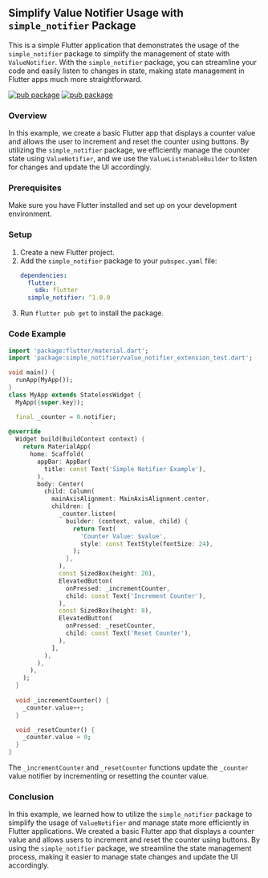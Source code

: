 ## Simplify Value Notifier Usage with `simple_notifier` Package

This is a simple Flutter application that demonstrates the usage of the `simple_notifier` package to simplify the management of state with `ValueNotifier`. With the `simple_notifier` package, you can streamline your code and easily listen to changes in state, making state management in Flutter apps much more straightforward.

[![pub package](https://img.shields.io/pub/v/simple_notifier.svg)](https://pub.dev/packages/simple_notifier)
[![pub package](https://img.shields.io/twitter/follow/kakzaki_id.svg?colorA=1da1f2&colorB=&label=Follow%20on%20Twitter)](https://twitter.com/kakzaki_id)

### Overview

In this example, we create a basic Flutter app that displays a counter value and allows the user to increment and reset the counter using buttons. By utilizing the `simple_notifier` package, we efficiently manage the counter state using `ValueNotifier`, and we use the `ValueListenableBuilder` to listen for changes and update the UI accordingly.

### Prerequisites

Make sure you have Flutter installed and set up on your development environment.

### Setup

1. Create a new Flutter project.
2. Add the `simple_notifier` package to your `pubspec.yaml` file:
   ```yaml
   dependencies:
     flutter:
       sdk: flutter
     simple_notifier: ^1.0.0
   ```
3. Run `flutter pub get` to install the package.

### Code Example


```dart
import 'package:flutter/material.dart';
import 'package:simple_notifier/value_notifier_extension_test.dart';

void main() {
  runApp(MyApp());
}
class MyApp extends StatelessWidget {
  MyApp({super.key});

  final _counter = 0.notifier;
  
@override
  Widget build(BuildContext context) {
    return MaterialApp(
      home: Scaffold(
        appBar: AppBar(
          title: const Text('Simple Notifier Example'),
        ),
        body: Center(
          child: Column(
            mainAxisAlignment: MainAxisAlignment.center,
            children: [
              _counter.listen(
                builder: (context, value, child) {
                  return Text(
                    'Counter Value: $value',
                    style: const TextStyle(fontSize: 24),
                  );
                },
              ),
              const SizedBox(height: 20),
              ElevatedButton(
                onPressed: _incrementCounter,
                child: const Text('Increment Counter'),
              ),
              const SizedBox(height: 8),
              ElevatedButton(
                onPressed: _resetCounter,
                child: const Text('Reset Counter'),
              ),
            ],
          ),
        ),
      ),
    );
  }
  
  void _incrementCounter() {
    _counter.value++;
  }

  void _resetCounter() {
    _counter.value = 0;
  }
}
```

The `_incrementCounter` and `_resetCounter` functions update the `_counter` value notifier by incrementing or resetting the counter value.

### Conclusion

In this example, we learned how to utilize the `simple_notifier` package to simplify the usage of `ValueNotifier` and manage state more efficiently in Flutter applications. We created a basic Flutter app that displays a counter value and allows users to increment and reset the counter using buttons. By using the `simple_notifier` package, we streamline the state management process, making it easier to manage state changes and update the UI accordingly.
